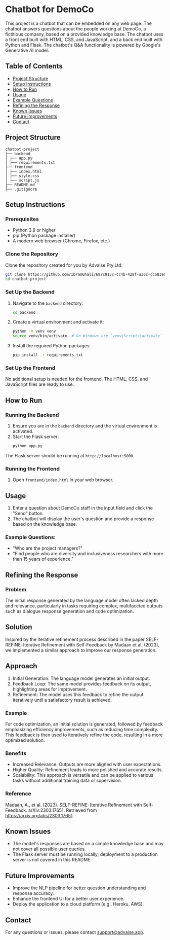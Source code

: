 
# Chatbot for DemoCo

This project is a chatbot that can be embedded on any web page. The chatbot answers questions about the people working at DemoCo, a fictitious company, based on a provided knowledge base. The chatbot uses a front end built with HTML, CSS, and JavaScript, and a back end built with Python and Flask. The chatbot's Q&A functionality is powered by Google's Generative AI model.

## Table of Contents
- [Project Structure](#project-structure)
- [Setup Instructions](#setup-instructions)
- [How to Run](#how-to-run)
- [Usage](#usage)
- [Example Questions](#example-questions)
- [Refining the Response](#refining-the-response)
- [Known Issues](#known-issues)
- [Future Improvements](#future-improvements)
- [Contact](#contact)

## Project Structure

```
chatbot-project
├── backend
│ ├── app.py
│ ├── requirements.txt
├── frontend
│ ├── index.html
│ ├── style.css
│ ├── script.js
├── README.md
├── .gitignore
```


## Setup Instructions

### Prerequisites
- Python 3.8 or higher
- pip (Python package installer)
- A modern web browser (Chrome, Firefox, etc.)

### Clone the Repository
Clone the repository created for you by Advaise Pty Ltd:
```bash
git clone https://github.com/IbramGhali/697c915c-cc4b-428f-a36c-cc583e08704d.git
cd chatbot-project

```

### Set Up the Backend

1. Navigate to the `backend` directory:
    ```bash
    cd backend
    ```

2. Create a virtual environment and activate it:
    ```bash
    python -m venv venv
    source venv/bin/activate  # On Windows use `venv\Scripts\activate`
    ```

3. Install the required Python packages:
    ```bash
    pip install -r requirements.txt
    ```

### Set Up the Frontend

No additional setup is needed for the frontend. The HTML, CSS, and JavaScript files are ready to use.

## How to Run

### Running the Backend
1. Ensure you are in the `backend` directory and the virtual environment is activated.
2. Start the Flask server:
    ```bash
    python app.py
    ```

The Flask server should be running at `http://localhost:5000`.

### Running the Frontend
1. Open `frontend/index.html` in your web browser.

## Usage
1. Enter a question about DemoCo staff in the input field and click the "Send" button.
2. The chatbot will display the user's question and provide a response based on the knowledge base.

### Example Questions:
- "Who are the project managers?"
- "Find people who are diversity and inclusiveness researchers with more than 15 years of experience."
## Refining the Response
### Problem
The initial response generated by the language model often lacked depth and relevance, particularly in tasks requiring complex, multifaceted outputs such as dialogue response generation and code optimization.
## Solution
Inspired by the iterative refinement process described in the paper SELF-REFINE: Iterative Refinement with Self-Feedback by Madaan et al. (2023), we implemented a similar approach to improve our response generation.
## Approach
1. Initial Generation: The language model generates an initial output.
2. Feedback Loop: The same model provides feedback on its output, highlighting areas for improvement.
3. Refinement: The model uses this feedback to refine the output iteratively until a satisfactory result is achieved.
### Example
For code optimization, an initial solution is generated, followed by feedback emphasizing efficiency improvements, such as reducing time complexity. This feedback is then used to iteratively refine the code, resulting in a more optimized solution.
### Benefits
- Increased Relevance: Outputs are more aligned with user expectations.
- Higher Quality: Refinement leads to more polished and accurate results.
- Scalability: This approach is versatile and can be applied to various tasks without additional training data or supervision.
### Reference
Madaan, A., et al. (2023). SELF-REFINE: Iterative Refinement with Self-Feedback. arXiv:2303.17651. Retrieved from https://arxiv.org/abs/2303.17651.
## Known Issues
- The model's responses are based on a simple knowledge base and may not cover all possible user queries.
- The Flask server must be running locally; deployment to a production server is not covered in this README.

## Future Improvements
- Improve the NLP pipeline for better question understanding and response accuracy.
- Enhance the frontend UI for a better user experience.
- Deploy the application to a cloud platform (e.g., Heroku, AWS).

## Contact
For any questions or issues, please contact support@advaise.app.


